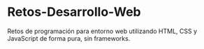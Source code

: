 # Retos-Desarrollo-Web
Retos de programación para entorno web utilizando HTML, CSS y JavaScript de forma pura, sin frameworks.
